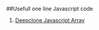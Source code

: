 ##Usefull one line Javascript code

1. [Deepclone Javascript Array](https://github.com/rajzshkr/onelinejs/blob/master/deepclone.jsarray.js)